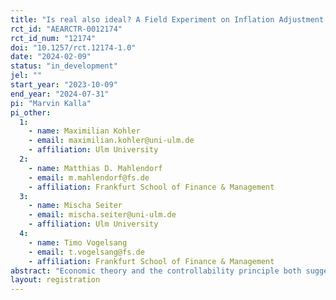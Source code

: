 ```yaml
---
title: "Is real also ideal? A Field Experiment on Inflation Adjustment in Employee Performance Measures"
rct_id: "AEARCTR-0012174"
rct_id_num: "12174"
doi: "10.1257/rct.12174-1.0"
date: "2024-02-09"
status: "in_development"
jel: ""
start_year: "2023-10-09"
end_year: "2024-07-31"
pi: "Marvin Kalla"
pi_other:
  1:
    - name: Maximilian Kohler
    - email: maximilian.kohler@uni-ulm.de
    - affiliation: Ulm University
  2:
    - name: Matthias D. Mahlendorf
    - email: m.mahlendorf@fs.de
    - affiliation: Frankfurt School of Finance & Management
  3:
    - name: Mischa Seiter
    - email: mischa.seiter@uni-ulm.de
    - affiliation: Ulm University
  4:
    - name: Timo Vogelsang
    - email: t.vogelsang@fs.de
    - affiliation: Frankfurt School of Finance & Management
abstract: "Economic theory and the controllability principle both suggest adjusting performance measures for uncontrollable factors (i.e., exogenous shocks). Field experiments in this regard typically investigate the use of relative performance information. However, adjustments can also be based on exogenous developments such as inflation. To the best of our knowledge, the effect of such adjustments that explicitly correct for influencing factors that are uncontrollable by the actor has not yet been tested in the field with a randomized controlled trial. We will study a setting in a German retail chain where the firm introduces downward adjustments of sales change in the weekly report to make employees aware of the gap between nominal sales change and inflation-adjusted sales change. Therefore, we will randomly assign retail store employees to a control group receiving nominal sales reports that reflect sales without inflation adjustment and a treatment group receiving real sales reports that reflect inflation-adjusted sales. We intend to use this experimental setting to examine the effects on sales performance. In addition, we intend to conduct cross-sectional analyses if we find proxies for varying changes in demand due to inflation."
layout: registration
---
```


